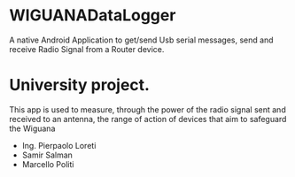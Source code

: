 # WIGUANADataLogger

A native Android Application to get/send Usb serial messages, send and receive Radio Signal from a Router device.

# University project.

This app is used to measure, through the power of the radio signal sent and received to an antenna, the range of action of devices that aim to safeguard the Wiguana


<ul>
  <li>Ing. Pierpaolo Loreti</li>
  <li>Samir Salman</li>
  <li>Marcello Politi</li>
</ul>
